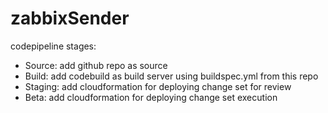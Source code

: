 # zabbixSender

codepipeline stages:
- Source: add github repo as source
- Build: add codebuild as build server using buildspec.yml from this repo
- Staging: add cloudformation for deploying change set for review
- Beta: add cloudformation for deploying change set execution
